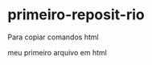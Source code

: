 # primeiro-reposit-rio

Para copiar comandos html

<html>
<hl>meu primeiro arquivo em html</hl>
</html>
